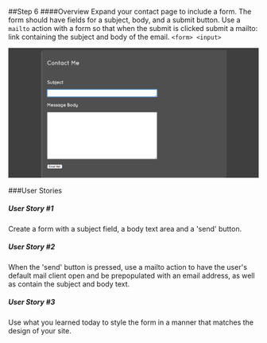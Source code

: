 ##Step 6
####Overview
Expand your contact page to include a form. The form should have fields for a subject, body, and a submit button. Use a `mailto` action with a form so that when the submit is clicked submit a mailto: link containing the subject and body of the email.  `<form> <input>`  
  
![Example](example.png)  
  
###User Stories
##### User Story #1
Create a form with a subject field, a body text area and a 'send' button.

##### User Story #2
When the 'send' button is pressed, use a mailto action to have the user's default mail client open and be prepopulated with an email address, as well as contain the subject and body text.

##### User Story #3
Use what you learned today to style the form in a manner that matches the design of your site.
